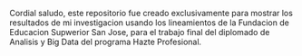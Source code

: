 Cordial saludo, este repositorio fue creado exclusivamente para mostrar los resultados de mi investigacion usando los lineamientos de la Fundacion de Educacion Supwerior San Jose, para el trabajo final del diplomado de Analisis y Big Data del programa Hazte Profesional.
